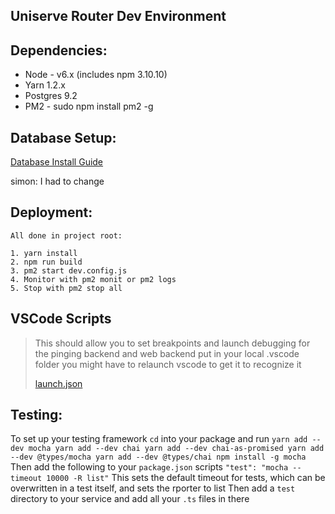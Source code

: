 Uniserve Router Dev Environment
------------
Dependencies:
--
* Node - v6.x (includes npm 3.10.10)
* Yarn 1.2.x 
* Postgres 9.2
* PM2 - sudo npm install pm2 -g


Database Setup:
--

[Database Install Guide](../database/README.md)

simon: I had to change 

Deployment:
--
    All done in project root:

    1. yarn install
    2. npm run build
    3. pm2 start dev.config.js
    4. Monitor with pm2 monit or pm2 logs
    5. Stop with pm2 stop all

VSCode Scripts
--
> This should allow you to set breakpoints and launch debugging for the pinging backend and web backend
> put in your local .vscode folder you might have to relaunch vscode to get it to recognize it
>
> [launch.json](../scripts/vscode/launch.json)

Testing:
--
To set up your testing framework `cd` into your package and run
    ```
    yarn add --dev mocha
    yarn add --dev chai
    yarn add --dev chai-as-promised
    yarn add --dev @types/mocha
    yarn add --dev @types/chai
    npm install -g mocha
    ```
Then add the following to your `package.json` scripts
    `"test": "mocha --timeout 10000 -R list"`
This sets the default timeout for tests, which can be overwritten in a test itself, and sets the rporter to list
Then add a `test` directory to your service and add all your `.ts` files in there


